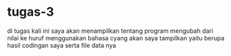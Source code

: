 # tugas-3
di tugas kali ini saya akan menampilkan tentang program mengubah dari nilai ke huruf menggunakan bahasa cyang akan saya tampilkan yaitu berupa hasil codingan saya serta file data nya
